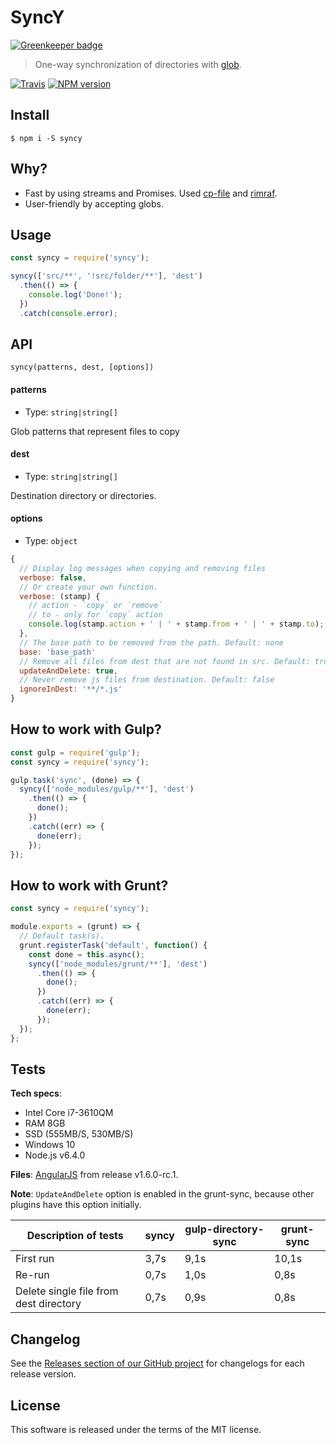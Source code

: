 # SyncY

[![Greenkeeper badge](https://badges.greenkeeper.io/mrmlnc/syncy.svg)](https://greenkeeper.io/)

> One-way synchronization of directories with [glob](https://github.com/isaacs/node-glob).

[![Travis](https://img.shields.io/travis/mrmlnc/syncy.svg?style=flat-square)](https://travis-ci.org/mrmlnc/syncy)
[![NPM version](https://img.shields.io/npm/v/syncy.svg?style=flat-square)](https://www.npmjs.com/package/syncy)

## Install

```
$ npm i -S syncy
```

## Why?

  * Fast by using streams and Promises. Used [cp-file](https://github.com/sindresorhus/cp-file) and [rimraf](https://github.com/isaacs/rimraf).
  * User-friendly by accepting globs.

## Usage

```js
const syncy = require('syncy');

syncy(['src/**', '!src/folder/**'], 'dest')
  .then(() => {
    console.log('Done!');
  })
  .catch(console.error);
```

## API

```
syncy(patterns, dest, [options])
```

#### patterns

  * Type: `string|string[]`

Glob patterns that represent files to copy

#### dest

  * Type: `string|string[]`

Destination directory or directories.

#### options

  * Type: `object`

```js
{
  // Display log messages when copying and removing files
  verbose: false,
  // Or create your own function.
  verbose: (stamp) {
    // action - `copy` or `remove`
    // to - only for `copy` action
    console.log(stamp.action + ' | ' + stamp.from + ' | ' + stamp.to);
  },
  // The base path to be removed from the path. Default: none
  base: 'base_path'
  // Remove all files from dest that are not found in src. Default: true
  updateAndDelete: true,
  // Never remove js files from destination. Default: false
  ignoreInDest: '**/*.js'
}
```

## How to work with Gulp?

```js
const gulp = require('gulp');
const syncy = require('syncy');

gulp.task('sync', (done) => {
  syncy(['node_modules/gulp/**'], 'dest')
    .then(() => {
      done();
    })
    .catch((err) => {
      done(err);
    });
});
```

## How to work with Grunt?

```js
const syncy = require('syncy');

module.exports = (grunt) => {
  // Default task(s).
  grunt.registerTask('default', function() {
    const done = this.async();
    syncy(['node_modules/grunt/**'], 'dest')
      .then(() => {
        done();
      })
      .catch((err) => {
        done(err);
      });
  });
};
```

## Tests

**Tech specs**:

  * Intel Core i7-3610QM
  * RAM 8GB
  * SSD (555MB/S, 530MB/S)
  * Windows 10
  * Node.js v6.4.0

**Files**: [AngularJS](https://github.com/angular/angular.js/releases/tag/v1.6.0-rc.1) from release v1.6.0-rc.1.

**Note**: `UpdateAndDelete` option is enabled in the grunt-sync, because other plugins have this option initially.

| Description of tests                                 | syncy | gulp-directory-sync | grunt-sync |
|------------------------------------------------------|-------|---------------------|------------|
| First run                                            | 3,7s  | 9,1s                | 10,1s      |
| Re-run                                               | 0,7s  | 1,0s                | 0,8s       |
| Delete single file from dest directory               | 0,7s  | 0,9s                | 0,8s       |


## Changelog

See the [Releases section of our GitHub project](https://github.com/mrmlnc/syncy/releases) for changelogs for each release version.

## License

This software is released under the terms of the MIT license.
